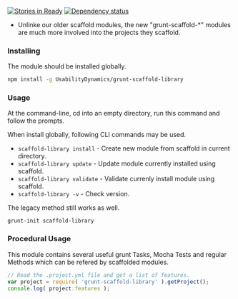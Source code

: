 [![Stories in Ready](https://badge.waffle.io/usabilitydynamics/grunt-scaffold-library.png?label=ready&title=Ready)](https://waffle.io/usabilitydynamics/grunt-scaffold-library)
[![Dependency status](https://david-dm.org/UsabilityDynamics/grunt-scaffold-library.png)](https://david-dm.org/UsabilityDynamics/grunt-scaffold-library#info=dependencies&view=table)

* Unlinke our older scaffold modules, the new "grunt-scaffold-*" modules are much more involved into the projects they scaffold.

### Installing
The module should be installed globally.

```sh
npm install -g UsabilityDynamics/grunt-scaffold-library
```

### Usage
At the command-line, cd into an empty directory, run this command and follow the prompts.

When install globally, following CLI commands may be used.

  * `scaffold-library install` - Create new module from scaffold in current directory. 
  * `scaffold-library update` - Update module currently installed using scaffold.
  * `scaffold-library validate` - Validate currenly install module using scaffold.
  * `scaffold-library -v` - Check version.

The legacy method still works as well.
```
grunt-init scaffold-library
```

### Procedural Usage
This module contains several useful grunt Tasks, Mocha Tests and regular Methods which can be refered by scaffolded modules.


```js
// Read the .project.yml file and get a list of features.
var project = require( 'grunt-scaffold-library' ).getProject();
console.log( project.features );
```

